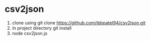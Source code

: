 # csv2json
1. clone using git clone https://github.com/jbbpatel94/csv2json.git 
2.  In project directory git install
3.  node csv2json.js
